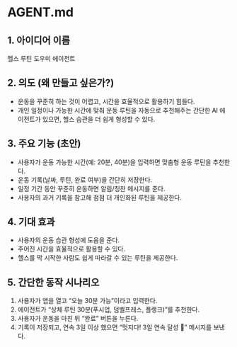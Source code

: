# AGENT.md  

## 1. 아이디어 이름  
헬스 루틴 도우미 에이전트  

## 2. 의도 (왜 만들고 싶은가?)  
- 운동을 꾸준히 하는 것이 어렵고, 시간을 효율적으로 활용하기 힘들다.  
- 개인 일정이나 가능한 시간에 맞춰 운동 루틴을 자동으로 추천해주는 간단한 AI 에이전트가 있으면, 헬스 습관을 더 쉽게 형성할 수 있다.  

## 3. 주요 기능 (초안)  
- 사용자가 운동 가능한 시간(예: 20분, 40분)을 입력하면 맞춤형 운동 루틴을 추천한다.  
- 운동 기록(날짜, 루틴, 완료 여부)을 간단히 저장한다.  
- 일정 기간 동안 꾸준히 운동하면 알림/칭찬 메시지를 준다.  
- 사용자의 과거 기록을 참고해 점점 더 개인화된 루틴을 제공한다.  

## 4. 기대 효과  
- 사용자의 운동 습관 형성에 도움을 준다.  
- 주어진 시간을 효율적으로 활용할 수 있다.  
- 헬스를 막 시작한 사람도 쉽게 따라갈 수 있는 루틴을 제공한다.  

## 5. 간단한 동작 시나리오  
1. 사용자가 앱을 열고 “오늘 30분 가능”이라고 입력한다.  
2. 에이전트가 “상체 루틴 30분(푸시업, 덤벨프레스, 플랭크)”를 추천한다.  
3. 사용자가 운동을 마친 뒤 “완료” 버튼을 누른다.  
4. 기록이 저장되고, 연속 3일 이상 했으면 “멋지다! 3일 연속 달성 🎉” 메시지를 보낸다.  


